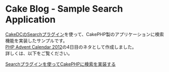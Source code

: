 Cake Blog - Sample Search Application
=========

[CakeDCのSearchプラグイン](https://github.com/CakeDC/search)を使って、CakePHP製のアプリケーションに検索機能を実装したサンプルです。  
[PHP Advent Calendar 2012](http://www.adventar.org/calendars/32)の4日目のネタとして作成しました。  
詳しくは、以下をご覧ください。

[Searchプラグインを使ってCakePHPに検索を実装する](http://mawatari.jp/archives/introduction-of-cakedc-search-plugin-for-cakephp)
